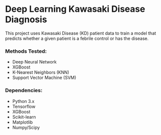 # Deep Learning Kawasaki Disease Diagnosis

This project uses Kawasaki Disease (KD) patient data to train a model that predicts whether a given patient is a febrile control or has the disease.

### Methods Tested:
* Deep Neural Network
* XGBoost
* K-Nearest Neighbors (KNN)
* Support Vector Machine (SVM)

### Dependencies:
* Python 3.x
* Tensorflow
* XGBoost
* Scikit-learn
* Matplotlib
* Numpy/Scipy